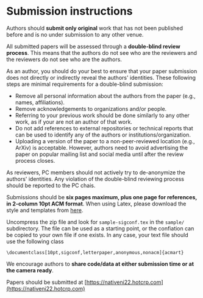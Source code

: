 # Submission instructions

Authors should __submit only original__ work that has not been published before and is no under submission to any other venue.

All submitted papers will be assessed through a __double-blind review process__. This means that the authors do not see who are the reviewers and the reviewers do not see who are the authors. 

As an author, you should do your best to ensure that your paper submission does not directly or indirectly reveal the authors' identities.  These following steps are minimal requirements for a double-blind submission:
* Remove all personal information about the authors from the paper (e.g., names, affiliations).
* Remove acknowledgements to organizations and/or people.
* Referring to your previous work should be done similarly to any other work, as if your are not an author of that work.
* Do not add references to external repositories or technical reports that can be used to identify any of the authors or institutions/organization. 
* Uploading a version of the paper to a non-peer-reviewed location (e.g., ArXiv) is acceptable. However, authors need to avoid advertising the paper on popular mailing list and social media until after the review process closes.

As reviewers, PC members should not actively try to de-anonymize the authors' identities.  Any violation of the double-blind reviewing process should be reported to the PC chais.


Submissions should be __six pages maximum, plus one page for references, in 2-column 10pt ACM format__. When using Latex, please download the style and templates from 
[here](https://www.acm.org/binaries/content/assets/publications/consolidated-tex-template/acmart-primary.zip).

Uncompress the zip file and look for `sample-sigconf.tex` in the `sample/` subdirectory. The file can be used as a starting point, or the confiation can be copied to your own file if one exists. In any case, your text file should use the following class

```
\documentclass[10pt,sigconf,letterpaper,anonymous,nonacm]{acmart}
```

We encourage authors to __share code/data at either submission time or at the camera ready__.

Papers should be submitted at [https://nativeni22.hotcrp.com](https://nativeni22.hotcrp.com)

